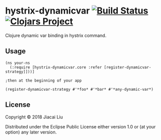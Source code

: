 # hystrix-dynamicvar [![Build Status](https://travis-ci.org/jiacai2050/hystrix-dynamicvar.svg?branch=master)](https://travis-ci.org/jiacai2050/hystrix-dynamicvar) [![Clojars Project](https://img.shields.io/clojars/v/hystrix-dynamicvar.svg)](https://clojars.org/hystrix-dynamicvar)

Clojure dynamic var binding in hystrix command.

## Usage

```
(ns your-ns
  (:require [hystrix-dynamicvar.core :refer [register-dynamicvar-strategy]]))]

;then at the beginning of your app

(register-dynamicvar-strategy #'*foo* #'*bar* #'*any-dynamic-var*)
```

## License

Copyright © 2018 Jiacai Liu

Distributed under the Eclipse Public License either version 1.0 or (at
your option) any later version.
